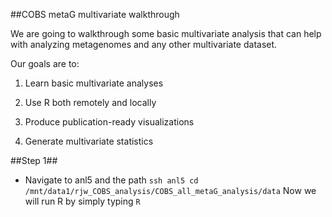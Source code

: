 ##COBS metaG multivariate walkthrough

We are going to walkthrough some basic multivariate analysis that can help with analyzing metagenomes and any other multivariate dataset.

Our goals are to:

1. Learn basic multivariate analyses

2. Use R both remotely and locally

3. Produce publication-ready visualizations

4. Generate multivariate statistics

##Step 1##
- Navigate to anl5 and the path
``
ssh anl5
cd /mnt/data1/rjw_COBS_analysis/COBS_all_metaG_analysis/data
``
Now we will run R by simply typing `R`
